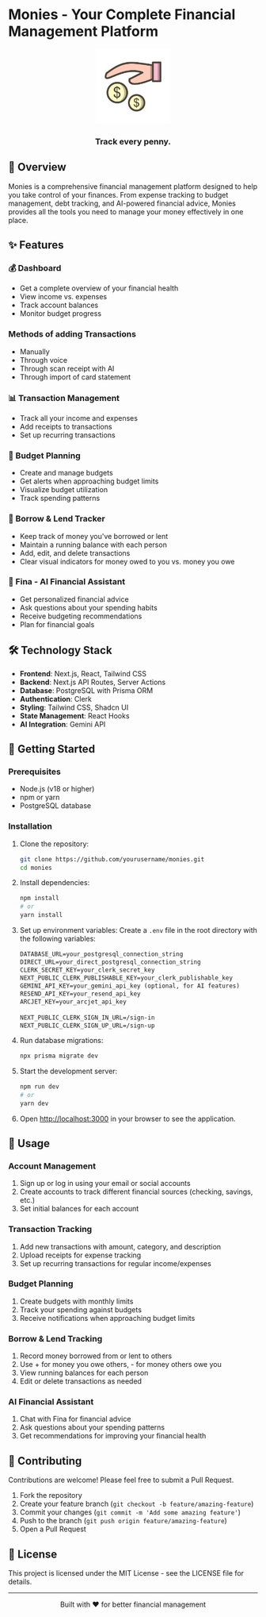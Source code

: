 # Monies - Your Complete Financial Management Platform

<div align="center">
  <img src="/public/logo.png" alt="Monies Logo" width="150" />
  <h3>Track every penny.</h3>
</div>

## 🌟 Overview

Monies is a comprehensive financial management platform designed to help you take control of your finances. From expense tracking to budget management, debt tracking, and AI-powered financial advice, Monies provides all the tools you need to manage your money effectively in one place.

## ✨ Features

### 💰 Dashboard
- Get a complete overview of your financial health
- View income vs. expenses
- Track account balances
- Monitor budget progress

### Methods of adding Transactions
- Manually
- Through voice
- Through scan receipt with AI
- Through import of card statement

### 📊 Transaction Management
- Track all your income and expenses
- Add receipts to transactions
- Set up recurring transactions

### 📝 Budget Planning
- Create and manage budgets
- Get alerts when approaching budget limits
- Visualize budget utilization
- Track spending patterns

### 🤝 Borrow & Lend Tracker
- Keep track of money you've borrowed or lent
- Maintain a running balance with each person
- Add, edit, and delete transactions
- Clear visual indicators for money owed to you vs. money you owe

### 🤖 Fina - AI Financial Assistant
- Get personalized financial advice
- Ask questions about your spending habits
- Receive budgeting recommendations
- Plan for financial goals

## 🛠️ Technology Stack

- **Frontend**: Next.js, React, Tailwind CSS
- **Backend**: Next.js API Routes, Server Actions
- **Database**: PostgreSQL with Prisma ORM
- **Authentication**: Clerk
- **Styling**: Tailwind CSS, Shadcn UI
- **State Management**: React Hooks
- **AI Integration**: Gemini API

## 🚀 Getting Started

### Prerequisites

- Node.js (v18 or higher)
- npm or yarn
- PostgreSQL database

### Installation

1. Clone the repository:
   ```bash
   git clone https://github.com/yourusername/monies.git
   cd monies
   ```

2. Install dependencies:
   ```bash
   npm install
   # or
   yarn install
   ```

3. Set up environment variables:
   Create a `.env` file in the root directory with the following variables:
   ```
   DATABASE_URL=your_postgresql_connection_string
   DIRECT_URL=your_direct_postgresql_connection_string
   CLERK_SECRET_KEY=your_clerk_secret_key
   NEXT_PUBLIC_CLERK_PUBLISHABLE_KEY=your_clerk_publishable_key
   GEMINI_API_KEY=your_gemini_api_key (optional, for AI features)
   RESEND_API_KEY=your_resend_api_key
   ARCJET_KEY=your_arcjet_api_key
   
   NEXT_PUBLIC_CLERK_SIGN_IN_URL=/sign-in
   NEXT_PUBLIC_CLERK_SIGN_UP_URL=/sign-up
   ```

4. Run database migrations:
   ```bash
   npx prisma migrate dev
   ```

5. Start the development server:
   ```bash
   npm run dev
   # or
   yarn dev
   ```

6. Open [http://localhost:3000](http://localhost:3000) in your browser to see the application.

## 📱 Usage

### Account Management
1. Sign up or log in using your email or social accounts
2. Create accounts to track different financial sources (checking, savings, etc.)
3. Set initial balances for each account

### Transaction Tracking
1. Add new transactions with amount, category, and description
2. Upload receipts for expense tracking
3. Set up recurring transactions for regular income/expenses

### Budget Planning
1. Create budgets with monthly limits
2. Track your spending against budgets
3. Receive notifications when approaching budget limits

### Borrow & Lend Tracking
1. Record money borrowed from or lent to others
2. Use + for money you owe others, - for money others owe you
3. View running balances for each person
4. Edit or delete transactions as needed

### AI Financial Assistant
1. Chat with Fina for financial advice
2. Ask questions about your spending patterns
3. Get recommendations for improving your financial health

## 🤝 Contributing

Contributions are welcome! Please feel free to submit a Pull Request.

1. Fork the repository
2. Create your feature branch (`git checkout -b feature/amazing-feature`)
3. Commit your changes (`git commit -m 'Add some amazing feature'`)
4. Push to the branch (`git push origin feature/amazing-feature`)
5. Open a Pull Request

## 📄 License

This project is licensed under the MIT License - see the LICENSE file for details.


---

<div align="center">
  <p>Built with ❤️ for better financial management</p>
</div>
